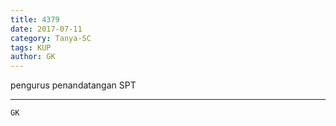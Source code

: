 ```yaml
---
title: 4379
date: 2017-07-11
category: Tanya-SC
tags: KUP
author: GK
---
```


pengurus penandatangan SPT

---



`GK`
